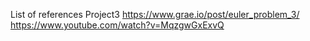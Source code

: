 List of references
	Project3
    	https://www.grae.io/post/euler_problem_3/
    	https://www.youtube.com/watch?v=MqzgwGxExvQ
